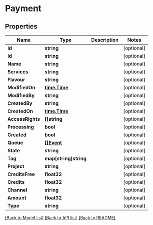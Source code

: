 # Payment

## Properties

Name | Type | Description | Notes
------------ | ------------- | ------------- | -------------
**Id** | **string** |  | [optional] 
**Id** | **string** |  | [optional] 
**Name** | **string** |  | [optional] 
**Services** | **string** |  | [optional] 
**Flavour** | **string** |  | [optional] 
**ModifiedOn** | [**time.Time**](time.Time.md) |  | [optional] 
**ModifiedBy** | **string** |  | [optional] 
**CreatedBy** | **string** |  | [optional] 
**CreatedOn** | [**time.Time**](time.Time.md) |  | [optional] 
**AccessRights** | **[]string** |  | [optional] 
**Processing** | **bool** |  | [optional] 
**Created** | **bool** |  | [optional] 
**Queue** | [**[]Event**](event.md) |  | [optional] 
**State** | **string** |  | [optional] 
**Tag** | **map[string]string** |  | [optional] 
**Project** | **string** |  | [optional] 
**CreditsFree** | **float32** |  | [optional] 
**Credits** | **float32** |  | [optional] 
**Channel** | **string** |  | [optional] 
**Amount** | **float32** |  | [optional] 
**Type** | **string** |  | [optional] 

[[Back to Model list]](../README.md#documentation-for-models) [[Back to API list]](../README.md#documentation-for-api-endpoints) [[Back to README]](../README.md)


